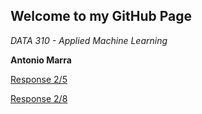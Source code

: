 ## Welcome to my GitHub Page

*DATA 310 - Applied Machine Learning*

**Antonio Marra**


[Response 2/5](https://github.com/antoniomarra8/DATA310/exercise1)  
  
[Response 2/8](https://github.com/antoniomarra8/DATA310/exercise2) 
